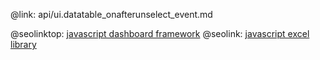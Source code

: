 @link: api/ui.datatable_onafterunselect_event.md

@seolinktop: [javascript dashboard framework](https://webix.com)
@seolink: [javascript excel library](https://webix.com/widget/excel_viewer/)